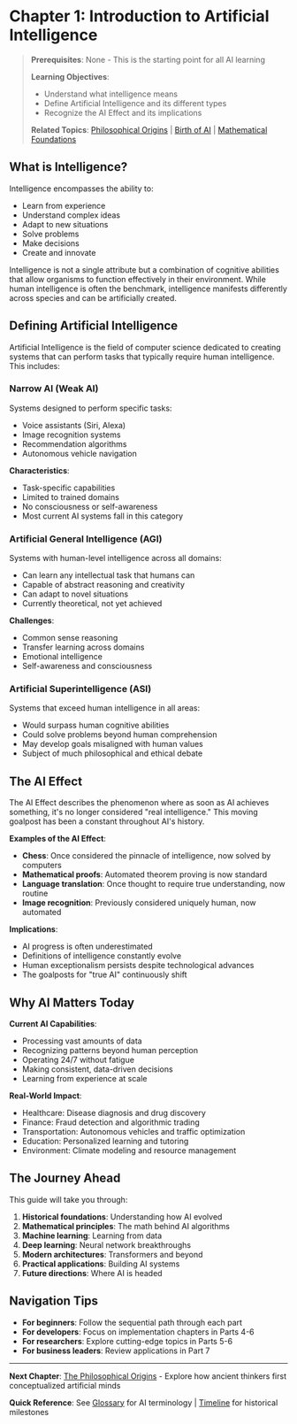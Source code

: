 # Chapter 1: Introduction to Artificial Intelligence

> **Prerequisites**: None - This is the starting point for all AI learning
>
> **Learning Objectives**:
> - Understand what intelligence means
> - Define Artificial Intelligence and its different types
> - Recognize the AI Effect and its implications
>
> **Related Topics**: [Philosophical Origins](02_Philosophical_Origins.md) | [Birth of AI](03_Birth_of_AI.md) | [Mathematical Foundations](05_Mathematical_Foundations.md)

## What is Intelligence?

Intelligence encompasses the ability to:
- Learn from experience
- Understand complex ideas
- Adapt to new situations
- Solve problems
- Make decisions
- Create and innovate

Intelligence is not a single attribute but a combination of cognitive abilities that allow organisms to function effectively in their environment. While human intelligence is often the benchmark, intelligence manifests differently across species and can be artificially created.

## Defining Artificial Intelligence

Artificial Intelligence is the field of computer science dedicated to creating systems that can perform tasks that typically require human intelligence. This includes:

### Narrow AI (Weak AI)
Systems designed to perform specific tasks:
- Voice assistants (Siri, Alexa)
- Image recognition systems
- Recommendation algorithms
- Autonomous vehicle navigation

**Characteristics**:
- Task-specific capabilities
- Limited to trained domains
- No consciousness or self-awareness
- Most current AI systems fall in this category

### Artificial General Intelligence (AGI)
Systems with human-level intelligence across all domains:
- Can learn any intellectual task that humans can
- Capable of abstract reasoning and creativity
- Can adapt to novel situations
- Currently theoretical, not yet achieved

**Challenges**:
- Common sense reasoning
- Transfer learning across domains
- Emotional intelligence
- Self-awareness and consciousness

### Artificial Superintelligence (ASI)
Systems that exceed human intelligence in all areas:
- Would surpass human cognitive abilities
- Could solve problems beyond human comprehension
- May develop goals misaligned with human values
- Subject of much philosophical and ethical debate

## The AI Effect

The AI Effect describes the phenomenon where as soon as AI achieves something, it's no longer considered "real intelligence." This moving goalpost has been a constant throughout AI's history.

**Examples of the AI Effect**:
- **Chess**: Once considered the pinnacle of intelligence, now solved by computers
- **Mathematical proofs**: Automated theorem proving is now standard
- **Language translation**: Once thought to require true understanding, now routine
- **Image recognition**: Previously considered uniquely human, now automated

**Implications**:
- AI progress is often underestimated
- Definitions of intelligence constantly evolve
- Human exceptionalism persists despite technological advances
- The goalposts for "true AI" continuously shift

## Why AI Matters Today

**Current AI Capabilities**:
- Processing vast amounts of data
- Recognizing patterns beyond human perception
- Operating 24/7 without fatigue
- Making consistent, data-driven decisions
- Learning from experience at scale

**Real-World Impact**:
- Healthcare: Disease diagnosis and drug discovery
- Finance: Fraud detection and algorithmic trading
- Transportation: Autonomous vehicles and traffic optimization
- Education: Personalized learning and tutoring
- Environment: Climate modeling and resource management

## The Journey Ahead

This guide will take you through:
1. **Historical foundations**: Understanding how AI evolved
2. **Mathematical principles**: The math behind AI algorithms
3. **Machine learning**: Learning from data
4. **Deep learning**: Neural network breakthroughs
5. **Modern architectures**: Transformers and beyond
6. **Practical applications**: Building AI systems
7. **Future directions**: Where AI is headed

## Navigation Tips

- **For beginners**: Follow the sequential path through each part
- **For developers**: Focus on implementation chapters in Parts 4-6
- **For researchers**: Explore cutting-edge topics in Parts 5-6
- **For business leaders**: Review applications in Part 7

---

**Next Chapter**: [The Philosophical Origins](02_Philosophical_Origins.md) - Explore how ancient thinkers first conceptualized artificial minds

**Quick Reference**: See [Glossary](C_Glossary.md) for AI terminology | [Timeline](D_Timeline.md) for historical milestones